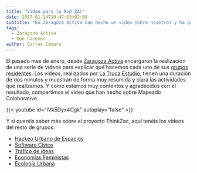 ```yaml
---
title: "Vídeo para la Red ZAC"
date: 2017-01-14T10:47:53+02:00
subtitle: "En Zaragoza Activa han hecho un vídeo sobre nosotros y ha quedado molón"
tags:
  - Zaragoza Activa
  - Qué hacemos
author: Carlos Cámara
---
```


El pasado mes de enero, desde [Zaragoza Activa](http://blogzac.es/) encargaron la realización de una serie de vídeos para explicar qué hacemos cada uno de sus [grupos residentes](https://www.zaragoza.es/ciudad/sectores/activa/grupos-residentes.htm). Los vídeos, realizados por [La Truca Estudio](http://www.latrucaestudio.es/), tienen una duración de dos minutos y muestran de forma muy resumida y clara las actividades que realizamos. Y como estamos muy contentos y agradecidos con el resultado, compartimos el vídeo que han hecho sobre Mapeado Colaborativo

{{< youtube id="iVk5Dyx4Cgk" autoplay="false" >}}

Y si queréis saber más sobre el proyecto ThinkZac, aquí tenéis los vídeos del resto de grupos:

* [Hackeo Urbano de Espacios](https://www.youtube.com/watch?v=X9KrhKgSAwc)
* [Software Cívico](https://www.youtube.com/watch?v=jZcXD85cWfU)
* [Tráfico de ideas](https://www.youtube.com/watch?v=rfY97Uyujuc)
* [Economías Feministas](https://www.youtube.com/watch?v=Tn69HwiGd-0)
* [Ecología Urbana](https://www.youtube.com/watch?v=UZx3eh2m2dY)
